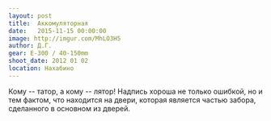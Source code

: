 ```yaml
---
layout: post
title:  Аккомуляторная
date:   2015-11-15 00:00:00
image: http://imgur.com/MhLO3H5
author: Д.Г.
gear: E-300 / 40-150mm
shoot_date: 2012 01 02
location: Нахабино
---
```


Кому -- татор, а кому -- лятор! Надпись хороша не только ошибкой, но и тем фактом, что находится на двери, которая является частью забора, сделанного в основном из дверей.
